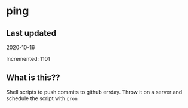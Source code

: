 # ping

## Last updated
2020-10-16

Incremented: 1101

## What is this??
Shell scripts to push commits to github errday. Throw it on a server and schedule the script with `cron`
